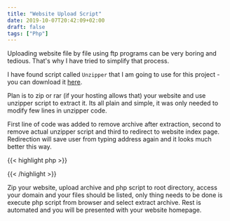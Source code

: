 ```yaml
---
title: "Website Upload Script"
date: 2019-10-07T20:42:09+02:00
draft: false
tags: ["Php"]
---
```


Uploading website file by file using ftp programs can be very boring and tedious. That's why I have tried to simplify that process.

I have found script called `Unzipper` that I am going to use for this project - you can download it [here](https://github.com/ndeet/unzipper).

Plan is to zip or rar (if your hosting allows that) your website and use unzipper script to extract it. Its all plain and simple, it was only needed to modify few lines in unzipper code.

First line of code was added to remove archive after extraction, second to remove actual unzipper script and third to redirect to website index page.
Redirection will save user from typing address again and it looks much better this way.

{{< highlight php >}}
<?php
unlink($archive);
unlink(__FILE__);
header('Location: /');
?>
{{< /highlight >}}

Zip your website, upload archive and php script to root directory, access your domain and your files should be listed, only thing needs to be done is execute php script from browser and select extract archive.
Rest is automated and you will be presented with your website homepage.